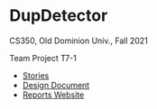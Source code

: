 # DupDetector

CS350, Old Dominion Univ., Fall 2021

Team Project T7-1

* [Stories](https://trello.com/b/oKClq0y9/t7-2)
* [Design Document](https://docs.google.com/document/d/1VrrpHATs1Y_15NqGUCscKK4QYi_30QCHyytR9SvasgI/edit?usp=sharing)
* [Reports Website](https://brrburt.github.io/DupDetector/)
